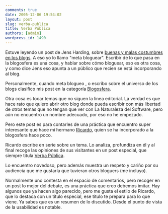 ```yaml
---
comments: true
date: 2005-12-06 19:54:02
layout: post
slug: verba-publica
title: Verba Pública
authors: [admin]
wordpress_id: 1490
---
```


Estuve leyendo un post de Jens Harding, sobre [buenas y malas costumbres en los blogs](http://replay.waybackmachine.org/20060211180446/http://www.hardings.cl/blog/2005/11/26/buenas-y-malas-practicas-en-los-blogs/). A eso yo lo llamo "meta bloguear". Escribir de lo que pasa en la blogosfera es una cosa, y hablar sobre cómo bloguear, eso es otra cosa, y como dice Jens eso apunta a un público que recien se está incorporando al blog.

Personalmente, cuando meta blogueo , o escribo sobre el universo de los blogs clasifico mis post en la categoría [Blogosfera](http://replay.waybackmachine.org/20060211180446/http://www.lnds.net/Blogosfera).

Otra cosa es tocar temas que no siguen la linea editorial. La verdad es que hace rato que quiero abrir otro blog donde pueda escribir con más libertad de otros temas que no tengan que ver con La Naturaleza del Software, pero aún no encuentro un nombre adecuado, por eso no he empezado.

Pero este post es para contarles de una práctica que encuentro super interesante que hace mi hermano [Ricardo](http://replay.waybackmachine.org/20060211180446/http://www.lnds.net/2005/12/www.ricardodiaz.org), quien se ha incorporado a la blogosfera hace poco.

Ricardo escribe en serie sobre un tema. Lo analiza, profundiza en él y al final recoge las opiniones de sus visitantes en un post especial, que siempre titula [Verba Pública](http://replay.waybackmachine.org/20060211180446/http://www.ricardodiaz.org/archives/2005/12/verba_publica_d.html).

Lo encuentro novedoso, pero además muestra un respeto y cariño por su audiencia que me gustaría que tuvieran otros bloguers (me incluyo).

Normalmente uno contesta en el espacio de comentarios, pero recoger en un post lo mejor del debate, es una práctica que creo debemos imitar. Hay algunos que ya hacen algo parecido, pero me gusta el estilo de Ricardo, que lo destaca con un título especial, ese título te prepara para lo que viene. Ya sabes que es un resumen de lo discutido. Desde el punto de vista de la usabilidad es notable.
